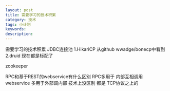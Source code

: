 ```yaml
---
layout: post
title: 需要学习的技术积累
category: 技术
tags: 小计划
keywords: 
description: 
---
```



需要学习的技术积累
JDBC连接池
1.HikariCP 
	从github wwadge/bonecp中看到
2.druid 现在都是标配了

zookeeper

RPC和基于REST的webservice有什么区别
    RPC多用于 内部互相调用  
    webservice 多用于外部调内部 
    技术上没区别  都是 TCP协议之上的

